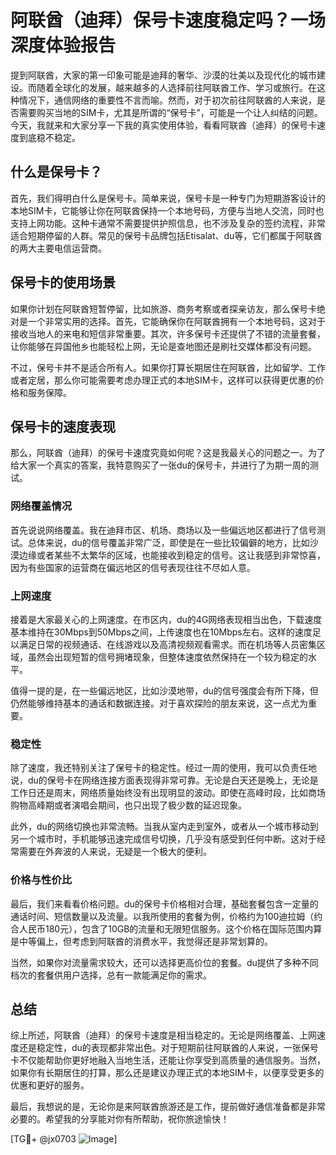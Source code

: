# 阿联酋（迪拜）保号卡速度稳定吗？一场深度体验报告

提到阿联酋，大家的第一印象可能是迪拜的奢华、沙漠的壮美以及现代化的城市建设。而随着全球化的发展，越来越多的人选择前往阿联酋工作、学习或旅行。在这种情况下，通信网络的重要性不言而喻。然而，对于初次前往阿联酋的人来说，是否需要购买当地的SIM卡，尤其是所谓的“保号卡”，可能是一个让人纠结的问题。今天，我就来和大家分享一下我的真实使用体验，看看阿联酋（迪拜）的保号卡速度到底稳不稳定。

## 什么是保号卡？

首先，我们得明白什么是保号卡。简单来说，保号卡是一种专门为短期游客设计的本地SIM卡，它能够让你在阿联酋保持一个本地号码，方便与当地人交流，同时也支持上网功能。这种卡通常不需要提供护照信息，也不涉及复杂的签约流程，非常适合短期停留的人群。常见的保号卡品牌包括Etisalat、du等，它们都属于阿联酋的两大主要电信运营商。

## 保号卡的使用场景

如果你计划在阿联酋短暂停留，比如旅游、商务考察或者探亲访友，那么保号卡绝对是一个非常实用的选择。首先，它能确保你在阿联酋拥有一个本地号码，这对于接收当地人的来电和短信非常重要。其次，许多保号卡还提供了不错的流量套餐，让你能够在异国他乡也能轻松上网，无论是查地图还是刷社交媒体都没有问题。

不过，保号卡并不是适合所有人。如果你打算长期居住在阿联酋，比如留学、工作或者定居，那么你可能需要考虑办理正式的本地SIM卡，这样可以获得更优惠的价格和服务保障。

## 保号卡的速度表现

那么，阿联酋（迪拜）的保号卡速度究竟如何呢？这是我最关心的问题之一。为了给大家一个真实的答案，我特意购买了一张du的保号卡，并进行了为期一周的测试。

### 网络覆盖情况

首先说说网络覆盖。我在迪拜市区、机场、商场以及一些偏远地区都进行了信号测试。总体来说，du的信号覆盖非常广泛，即使是在一些比较偏僻的地方，比如沙漠边缘或者某些不太繁华的区域，也能接收到稳定的信号。这让我感到非常惊喜，因为有些国家的运营商在偏远地区的信号表现往往不尽如人意。

### 上网速度

接着是大家最关心的上网速度。在市区内，du的4G网络表现相当出色，下载速度基本维持在30Mbps到50Mbps之间，上传速度也在10Mbps左右。这样的速度足以满足日常的视频通话、在线游戏以及高清视频观看需求。而在机场等人员密集区域，虽然会出现短暂的信号拥堵现象，但整体速度依然保持在一个较为稳定的水平。

值得一提的是，在一些偏远地区，比如沙漠地带，du的信号强度会有所下降，但仍然能够维持基本的通话和数据连接。对于喜欢探险的朋友来说，这一点尤为重要。

### 稳定性

除了速度，我还特别关注了保号卡的稳定性。经过一周的使用，我可以负责任地说，du的保号卡在网络连接方面表现得非常可靠。无论是白天还是晚上，无论是工作日还是周末，网络质量始终没有出现明显的波动。即使在高峰时段，比如商场购物高峰期或者演唱会期间，也只出现了极少数的延迟现象。

此外，du的网络切换也非常流畅。当我从室内走到室外，或者从一个城市移动到另一个城市时，手机能够迅速完成信号切换，几乎没有感受到任何中断。这对于经常需要在外奔波的人来说，无疑是一个极大的便利。

### 价格与性价比

最后，我们来看看价格问题。du的保号卡价格相对合理，基础套餐包含一定量的通话时间、短信数量以及流量。以我所使用的套餐为例，价格约为100迪拉姆（约合人民币180元），包含了10GB的流量和无限短信服务。这个价格在国际范围内算是中等偏上，但考虑到阿联酋的消费水平，我觉得还是非常划算的。

当然，如果你对流量需求较大，还可以选择更高价位的套餐。du提供了多种不同档次的套餐供用户选择，总有一款能满足你的需求。

## 总结

综上所述，阿联酋（迪拜）的保号卡速度是相当稳定的。无论是网络覆盖、上网速度还是稳定性，du的表现都非常出色。对于短期前往阿联酋的人来说，一张保号卡不仅能帮助你更好地融入当地生活，还能让你享受到高质量的通信服务。当然，如果你有长期居住的打算，那么还是建议办理正式的本地SIM卡，以便享受更多的优惠和更好的服务。

最后，我想说的是，无论你是来阿联酋旅游还是工作，提前做好通信准备都是非常必要的。希望我的分享能对你有所帮助，祝你旅途愉快！

[TG💪+ @jx0703 ![Image](https://github.com/user-attachments/assets/dbca1d08-cadb-493c-b0ec-ad6f7a83f270)]